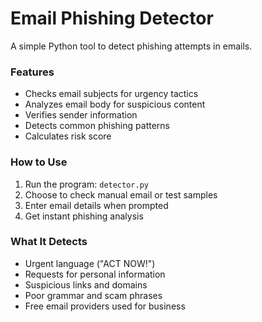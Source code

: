 # Email Phishing Detector

A simple Python tool to detect phishing attempts in emails.

### Features
- Checks email subjects for urgency tactics
- Analyzes email body for suspicious content  
- Verifies sender information
- Detects common phishing patterns
- Calculates risk score

### How to Use
1. Run the program: `detector.py`
2. Choose to check manual email or test samples
3. Enter email details when prompted
4. Get instant phishing analysis

### What It Detects
- Urgent language ("ACT NOW!")
- Requests for personal information
- Suspicious links and domains
- Poor grammar and scam phrases
- Free email providers used for business
